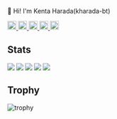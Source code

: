 👋 Hi! I'm Kenta Harada(kharada-bt)

<p align="left">
    <a href="https://github.com/kharada-bt">
    <img height="20" src="https://komarev.com/ghpvc/?username=kharada-bt" />
  </a>
  <a href="https://github.com/kharada-bt">
    <img height="20" src="https://img.shields.io/github/followers/kharada-bt?label=follow&logo=github&style=flat" />
  </a>
  <a href="http://qiita.com/KentaHarada">
    <img height="20" src="https://qiita-badge.apiapi.app/s/KentaHarada/posts.svg" />
  </a>
  <a href="http://qiita.com/KentaHarada">
    <img height="20" src="https://qiita-badge.apiapi.app/s/KentaHarada/contributions.svg" />
  </a>
  <a href="https://zenn.dev/kharada">
    <img height="20" src="https://badgen.org/img/zenn/kharada/articles?style=plastic" />
  </a>
</p>

## Stats
![](http://github-profile-summary-cards.vercel.app/api/cards/profile-details?username=kharada-bt&theme=transparent)
![](http://github-profile-summary-cards.vercel.app/api/cards/repos-per-language?username=kharada-bt&theme=transparent)
![](http://github-profile-summary-cards.vercel.app/api/cards/most-commit-language?username=kharada-bt&theme=transparent)
![](http://github-profile-summary-cards.vercel.app/api/cards/stats?username=kharada-bt&theme=transparent)
![](http://github-profile-summary-cards.vercel.app/api/cards/productive-time?username=kharada-bt&theme=transparent&utcOffset=9)

## Trophy
![trophy](https://github-profile-trophy.vercel.app/?username=kharada-bt&theme=transparent)

